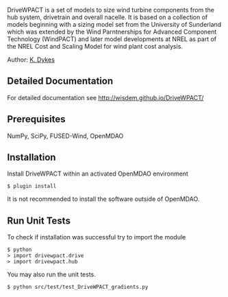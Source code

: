 DriveWPACT is a set of models to size wind turbine components from the hub system, drivetrain and overall nacelle.  It is based on a collection of models beginning with a sizing model set from the University of Sunderland which was extended by the Wind Parntnerships for Advanced Component Technology (WindPACT) and later model developments at NREL as part of the NREL Cost and Scaling Model for wind plant cost analysis.

Author: [K. Dykes](mailto:katherine.dykes@nrel.gov)

## Detailed Documentation

For detailed documentation see <http://wisdem.github.io/DriveWPACT/>

## Prerequisites

NumPy, SciPy, FUSED-Wind, OpenMDAO

## Installation

Install DriveWPACT within an activated OpenMDAO environment

	$ plugin install

It is not recommended to install the software outside of OpenMDAO.

## Run Unit Tests

To check if installation was successful try to import the module

	$ python
	> import drivewpact.drive
	> import drivewpact.hub

You may also run the unit tests.

	$ python src/test/test_DriveWPACT_gradients.py

